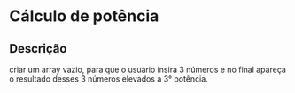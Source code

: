# Cálculo de potência
## Descrição

criar um array vazio, para que o usuário insira 3 números e no final apareça o resultado desses 3 números elevados a 3° potência.

